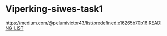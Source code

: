 # Viperking-siwes-task1
https://medium.com/@pelumivictor43/list/predefined:e16265b70b16:READING_LIST
